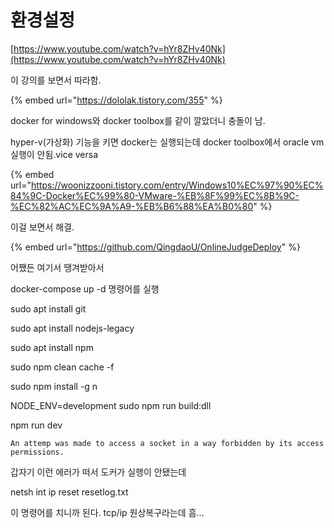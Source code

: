 # 환경설정

[https://www.youtube.com/watch?v=hYr8ZHv40Nk](https://www.youtube.com/watch?v=hYr8ZHv40Nk)



이 강의를 보면서 따라함.

{% embed url="https://dololak.tistory.com/355" %}



docker for windows와 docker toolbox를 같이 깔았더니 충돌이 남.

hyper-v\(가상화\) 기능을 키면 docker는 실행되는데 docker toolbox에서 oracle vm 실행이 안됨.vice versa

{% embed url="https://woonizzooni.tistory.com/entry/Windows10%EC%97%90%EC%84%9C-Docker%EC%99%80-VMware-%EB%8F%99%EC%8B%9C-%EC%82%AC%EC%9A%A9-%EB%B6%88%EA%B0%80" %}

이걸 보면서 해결.



{% embed url="https://github.com/QingdaoU/OnlineJudgeDeploy" %}

어쨌든 여기서 땡겨받아서 

docker-compose up -d 명령어를 실행



sudo apt install git

sudo apt install nodejs-legacy

sudo apt install npm

sudo npm clean cache -f 

sudo npm install -g n



NODE\_ENV=development sudo npm run build:dll

npm run dev





`An attemp was made to access a socket in a way forbidden by its access permissions.`

갑자기 이런 에러가 떠서 도커가 실행이 안됐는데

netsh int ip reset resetlog.txt

이 명령어를 치니까 된다. tcp/ip 원상복구라는데 흠...

 

